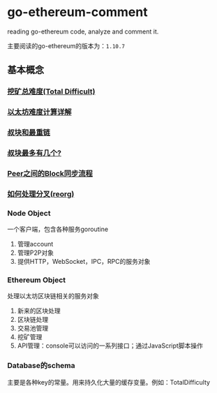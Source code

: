# go-ethereum-comment
reading go-ethereum code, analyze and comment it.

主要阅读的go-ethereum的版本为：`1.10.7`

## 基本概念
### [挖矿总难度(Total Difficult)](挖矿总难度.md)

### [以太坊难度计算详解](以太坊难度计算详解.md)

### [叔块和最重链](叔块和最重链.md)
### [叔块最多有几个?](叔块最多有几个.md)

### [Peer之间的Block同步流程](Peer之间的Block同步流程.md)
### [如何处理分叉(reorg)](如何处理分叉.md)

### Node Object
一个客户端，包含各种服务goroutine

1. 管理account
2. 管理P2P对象
3. 提供HTTP，WebSocket，IPC，RPC的服务对象

### Ethereum Object
处理以太坊区块链相关的服务对象

1. 新来的区块处理
2. 区块链处理
3. 交易池管理
4. 挖矿管理
5. API管理：console可以访问的一系列接口；通过JavaScript脚本操作

### Database的schema

主要是各种key的常量。用来持久化大量的缓存变量。例如：TotalDifficulty
